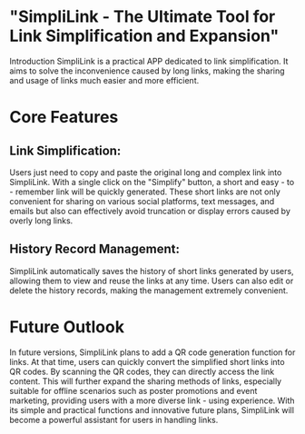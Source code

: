 # "SimpliLink - The Ultimate Tool for Link Simplification and Expansion"
Introduction
SimpliLink is a practical APP dedicated to link simplification. It aims to solve the inconvenience caused by long links, making the sharing and usage of links much easier and more efficient.
# Core Features
## Link Simplification: 
Users just need to copy and paste the original long and complex link into SimpliLink. With a single click on the "Simplify" button, a short and easy - to - remember link will be quickly generated. These short links are not only convenient for sharing on various social platforms, text messages, and emails but also can effectively avoid truncation or display errors caused by overly long links.
## History Record Management: 
SimpliLink automatically saves the history of short links generated by users, allowing them to view and reuse the links at any time. Users can also edit or delete the history records, making the management extremely convenient.
# Future Outlook
In future versions, SimpliLink plans to add a QR code generation function for links. At that time, users can quickly convert the simplified short links into QR codes. By scanning the QR codes, they can directly access the link content. This will further expand the sharing methods of links, especially suitable for offline scenarios such as poster promotions and event marketing, providing users with a more diverse link - using experience.
With its simple and practical functions and innovative future plans, SimpliLink will become a powerful assistant for users in handling links.
